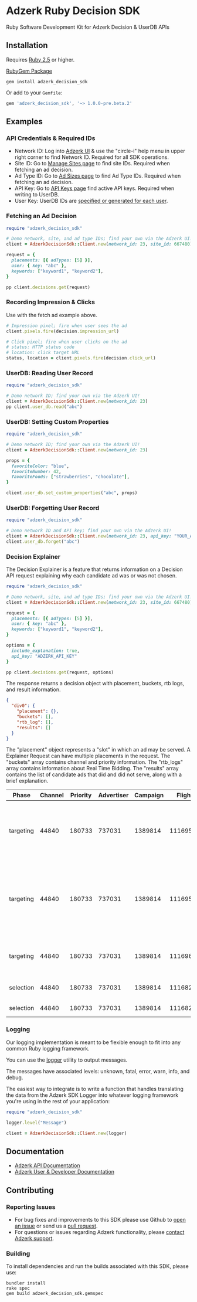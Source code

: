# Adzerk Ruby Decision SDK

Ruby Software Development Kit for Adzerk Decision & UserDB APIs

## Installation

Requires [Ruby 2.5](https://en.wikipedia.org/wiki/Ruby_(programming_language)#Table_of_versions) or higher.

[RubyGem Package](https://rubygems.org/gems/adzerk_decision_sdk)

```shell
gem install adzerk_decision_sdk
```

Or add to your `Gemfile`:

```ruby
gem 'adzerk_decision_sdk', '~> 1.0.0-pre.beta.2'
```

## Examples

### API Credentials & Required IDs

- Network ID: Log into [Adzerk UI](https://app.adzerk.com/) & use the "circle-i" help menu in upper right corner to find Network ID. Required for all SDK operations.
- Site ID: Go to [Manage Sites page](https://app.adzerk.com/#!/sites/) to find site IDs. Required when fetching an ad decision.
- Ad Type ID: Go to [Ad Sizes page](https://app.adzerk.com/#!/ad-sizes/) to find Ad Type IDs. Required when fetching an ad decision.
- API Key: Go to [API Keys page](https://app.adzerk.com/#!/api-keys/) find active API keys. Required when writing to UserDB.
- User Key: UserDB IDs are [specified or generated for each user](https://dev.adzerk.com/reference/userdb#passing-the-userkey).

### Fetching an Ad Decision

```ruby
require "adzerk_decision_sdk"

# Demo network, site, and ad type IDs; find your own via the Adzerk UI!
client = AdzerkDecisionSdk::Client.new(network_id: 23, site_id: 667480)

request = {
  placements: [{ adTypes: [5] }],
  user: { key: "abc" },
  keywords: ["keyword1", "keyword2"],
}

pp client.decisions.get(request)
```

### Recording Impression & Clicks

Use with the fetch ad example above.

```ruby
# Impression pixel; fire when user sees the ad
client.pixels.fire(decision.impression_url)

# Click pixel; fire when user clicks on the ad
# status: HTTP status code
# location: click target URL
status, location = client.pixels.fire(decision.click_url)
```

### UserDB: Reading User Record

```ruby
require "adzerk_decision_sdk"

# Demo network ID; find your own via the Adzerk UI!
client = AdzerkDecisionSdk::Client.new(network_id: 23)
pp client.user_db.read("abc")
```

### UserDB: Setting Custom Properties

```ruby
require "adzerk_decision_sdk"

# Demo network ID; find your own via the Adzerk UI!
client = AdzerkDecisionSdk::Client.new(network_id: 23)

props = {
  favoriteColor: "blue",
  favoriteNumber: 42,
  favoriteFoods: ["strawberries", "chocolate"],
}

client.user_db.set_custom_properties("abc", props)
```

### UserDB: Forgetting User Record

```ruby
require "adzerk_decision_sdk"

# Demo network ID and API key; find your own via the Adzerk UI!
client = AdzerkDecisionSdk::Client.new(network_id: 23, api_key: "YOUR_API_KEY")
client.user_db.forget("abc")
```

### Decision Explainer

The Decision Explainer is a feature that returns information on a Decision API request explaining why each candidate ad was or was not chosen. 

```ruby
require "adzerk_decision_sdk"

# Demo network, site, and ad type IDs; find your own via the Adzerk UI!
client = AdzerkDecisionSdk::Client.new(network_id: 23, site_id: 667480)

request = {
  placements: [{ adTypes: [5] }],
  user: { key: "abc" },
  keywords: ["keyword1", "keyword2"],
}

options = {
  include_explanation: true,
  api_key: "ADZERK_API_KEY"
}

pp client.decisions.get(request, options)
```

The response returns a decision object with placement, buckets, rtb logs, and result information.
``` json
{
  "div0": {
    "placement": {},
    "buckets": [],
    "rtb_log": [],
    "results": []
  }
}
```
The "placement" object represents a "slot" in which an ad may be served. A Explainer Request can have multiple placements in the request.
The "buckets" array contains channel and priority information.
The "rtb_logs" array contains information about Real Time Bidding.
The "results" array contains the list of candidate ads that did and did not serve, along with a brief explanation.

| Phase | Channel | Priority | Advertiser | Campaign | Flight | ad | ECMP | Weight | Info |
| ----- | ------- | -------- | ---------- | -------- | ------ | -- | ---- | ------ | ---- |
| targeting | 44840 | 180733 | 737031 | 1389814 | 11169592 | 19232179 | 0 | 1 | The placement could not satisfy the flight's site-zone targeting rules |
| targeting | 44840 | 180733 | 737031 | 1389814 | 11169599 | 19232193 | 0 | 1 | The ad specified inclusive keyword patterns, but the request contained no keywords |
| targeting | 44840 | 180733 | 737031 | 1389814 | 11169651 | 19232324 | 0 | 1 | The custom targeting predicate failed |
| selection | 44840 | 180733 | 737031 | 1389814 | 11168238 | 19230087 | 0 | 1 | not selected to serve |
| selection | 44840 | 180733 | 737031 | 1389814 | 11168241 | 19230089 | 0 | 1 | selected to serve |


### Logging

Our logging implementation is meant to be flexible enough to fit into any common Ruby logging framework.

You can use the [logger](https://ruby-doc.org/stdlib-2.4.0/libdoc/logger/rdoc/Logger.html) utility to output messages. 

The messages have associated levels: unknown, fatal, error, warn, info, and debug.

The easiest way to integrate is to write a function that handles translating the data from the Adzerk SDK Logger into whatever logging framework you're using in the rest of your application:

```ruby
require "adzerk_decision_sdk"

logger.level("Message")

client = AdzerkDecisionSdk::Client.new(logger)
```

## Documentation

- [Adzerk API Documentation](https://dev.adzerk.com/reference)
- [Adzerk User & Developer Documentation](https://dev.adzerk.com/docs)

## Contributing

### Reporting Issues

- For bug fixes and improvements to this SDK please use Github to [open an issue](https://github.com/adzerk/adzerk-decision-sdk-ruby/issues) or send us a [pull request](https://github.com/adzerk/adzerk-decision-sdk-ruby/pulls).
- For questions or issues regarding Adzerk functionality, please [contact Adzerk support](https://adzerk.com/help/).

### Building

To install dependencies and run the builds associated with this SDK, please use:

```
bundler install
rake spec
gem build adzerk_decision_sdk.gemspec
```